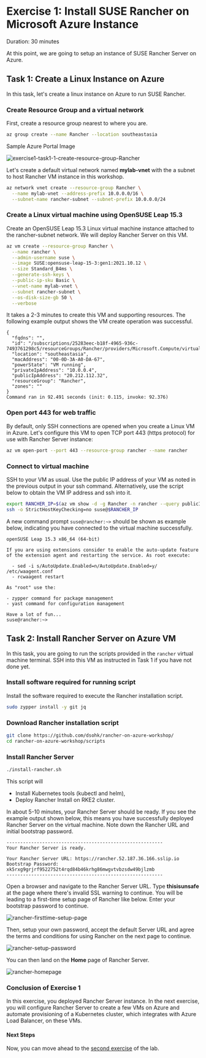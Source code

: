 # Exercise 1: Install SUSE Rancher on Microsoft Azure Instance

Duration: 30 minutes

At this point, we are going to setup an instance of SUSE Rancher Server on Azure.

## Task 1: Create a Linux Instance on Azure

In this task, let's create a linux instance on Azure to run SUSE Rancher.

### Create Resource Group and a virtual network

First, create a resource group nearest to where you are.

```bash
az group create --name Rancher --location southeastasia
```

Sample Azure Portal Image

![exercise1-task1-1-create-resource-group-Rancher](images/exercise1-task1-1-create-resource-group-Rancher.png)

Let's create a default virtual network named **mylab-vnet** with the a subnet to host Rancher VM instance in this workshop.

```bash
az network vnet create --resource-group Rancher \
  --name mylab-vnet --address-prefix 10.0.0.0/16 \
  --subnet-name rancher-subnet --subnet-prefix 10.0.0.0/24
```



### Create a Linux virtual machine using OpenSUSE Leap 15.3

Create an OpenSUSE Leap 15.3 Linux virtual machine instance attached to the rancher-subnet network. We will deploy Rancher Server on this VM.

```bash
az vm create --resource-group Rancher \
  --name rancher \
  --admin-username suse \
  --image SUSE:opensuse-leap-15-3:gen1:2021.10.12 \
  --size Standard_B4ms \
  --generate-ssh-keys \
  --public-ip-sku Basic \
  --vnet-name mylab-vnet \
  --subnet rancher-subnet \
  --os-disk-size-gb 50 \
  --verbose 
```

It takes a 2-3 minutes to create this VM and supporting resources. The following example output shows the VM create operation was successful.

```
{
  "fqdns": "",
  "id": "/subscriptions/25283eec-b18f-4965-936c-7493761298c5/resourceGroups/Rancher/providers/Microsoft.Compute/virtualMachines/rancher",
  "location": "southeastasia",
  "macAddress": "00-0D-3A-A0-DA-67",
  "powerState": "VM running",
  "privateIpAddress": "10.0.0.4",
  "publicIpAddress": "20.212.112.32",
  "resourceGroup": "Rancher",
  "zones": ""
}
Command ran in 92.491 seconds (init: 0.115, invoke: 92.376)
```



### Open port 443 for web traffic

By default, only SSH connections are opened when you create a Linux VM in Azure.  Let's configure this VM to open TCP port 443 (https protocol) for use with Rancher Server instance:

```bash
az vm open-port --port 443 --resource-group rancher --name rancher
```



### Connect to virtual machine

SSH to your VM as usual. Use the public IP address of your VM as noted in the previous output in your ssh command. Alternatively, use the script below to obtain the VM IP address and ssh into it.

```bash
export RANCHER_IP=$(az vm show -d -g Rancher -n rancher --query publicIps -o tsv)
ssh -o StrictHostKeyChecking=no suse@$RANCHER_IP
```

A new command prompt `suse@rancher:~>` should be shown as example below, indicating you have connected to the virtual machine successfully.

```
openSUSE Leap 15.3 x86_64 (64-bit)

If you are using extensions consider to enable the auto-update feature
of the extension agent and restarting the service. As root execute:

  - sed -i s/AutoUpdate.Enabled=n/AutoUpdate.Enabled=y/ /etc/waagent.conf
  - rcwaagent restart

As "root" use the:

- zypper command for package management
- yast command for configuration management

Have a lot of fun...
suse@rancher:~>
```



## Task 2: Install Rancher Server on Azure VM

In this task, you are going to run the scripts provided in the `rancher` virtual machine terminal. SSH into this VM as instructed in Task 1 if you have not done yet.

### Install software required for running script

Install the software required to execute the Rancher installation script.

```bash
sudo zypper install -y git jq
```

### Download Rancher installation script

```bash
git clone https://github.com/dsohk/rancher-on-azure-workshop/
cd rancher-on-azure-workshop/scripts
```

### Install Rancher Server

```bash
./install-rancher.sh
```

This script will
* Install Kubernetes tools (kubectl and helm),
* Deploy Rancher Install on RKE2 cluster.

In about 5-10 minutes, your Rancher Server should be ready. If you see the example output shown below, this means you have successfully deployed Rancher Server on the virtual machine. Note down the Rancher URL and initial bootstrap password.

```
---------------------------------------------------------
Your Rancher Server is ready.

Your Rancher Server URL: https://rancher.52.187.36.166.sslip.io
Bootstrap Password: xk5rxg9grjrf9522752t4rqd84b46krhg86mwgvtvbzsdw49bjlzmb
---------------------------------------------------------
```

Open a browser and navigate to the Rancher Server URL. Type **thisisunsafe** at the page where there's invalid SSL warning to continue. You will be leading to a first-time setup page of Rancher like below. Enter your bootstrap password to continue.

![rancher-firsttime-setup-page](./images/rancher-firsttime-setup-page.png)

Then, setup your own password, accept the default Server URL and agree the terms and conditions for using Rancher on the next page to continue.

![rancher-setup-password](./images/rancher-setup-password.png)

You can then land on the **Home** page of Rancher Server.

![rancher-homepage](./images/rancher-homepage.png)



### Conclusion of Exercise 1

In this exercise, you deployed Rancher Server instance. In the next exercise, you will configure Rancher Server to create a few VMs on Azure and automate provisioning of a Kubernetes cluster, which integrates with Azure Load Balancer, on these VMs.

#### **Next Steps**

Now, you can move ahead to the [second exercise](./02-Provision-Kubernetes.md) of the lab.



